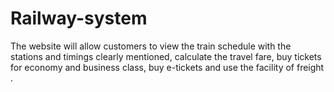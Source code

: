 # Railway-system
The website will allow customers to view the train schedule with the stations and timings clearly mentioned, calculate the travel fare, buy tickets for economy and business class, buy e-tickets and use the facility of freight .
